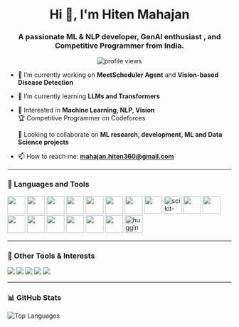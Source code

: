 <h1 align="center">Hi 👋, I'm Hiten Mahajan</h1>
<h3 align="center">A passionate ML & NLP developer, GenAI enthusiast , and Competitive Programmer from India.</h3>

<p align="center">
  <img src="https://komarev.com/ghpvc/?username=hiten016&label=Profile%20views&color=0e75b6&style=flat" alt="profile views" />
</p>

- 🔭 I’m currently working on **MeetScheduler Agent** and **Vision-based Disease Detection**

- 🌱 I’m currently learning **LLMs and Transformers**

- 💬 Interested in **Machine Learning, NLP, Vision**  
  🏆 Competitive Programmer on Codeforces <br>
  
  🤝 Looking to collaborate on **ML research, development, ML and Data Science projects**

- 📫 How to reach me: **mahajan.hiten360@gmail.com**

---

### 🚀 Languages and Tools

<p align="left">
  <!-- Programming Languages -->
  <img src="https://cdn.jsdelivr.net/gh/devicons/devicon/icons/python/python-original.svg" width="40" height="40"/>
  <img src="https://cdn.jsdelivr.net/gh/devicons/devicon/icons/c/c-original.svg" width="40" height="40"/>
  <img src="https://cdn.jsdelivr.net/gh/devicons/devicon/icons/cplusplus/cplusplus-original.svg" width="40" height="40"/>
  <img src="https://cdn.jsdelivr.net/gh/devicons/devicon/icons/matlab/matlab-original.svg" width="40" height="40"/>

  <!-- Libraries & Frameworks -->
  <img src="https://cdn.jsdelivr.net/gh/devicons/devicon/icons/numpy/numpy-original.svg" width="40" height="40"/>
  <img src="https://cdn.jsdelivr.net/gh/devicons/devicon/icons/pandas/pandas-original.svg" width="40" height="40"/>
  <img src="https://cdn.jsdelivr.net/gh/devicons/devicon/icons/pytorch/pytorch-original.svg" width="40" height="40"/>
  <img src="https://cdn.jsdelivr.net/gh/devicons/devicon/icons/keras/keras-original.svg" width="40" height="40"/>
  <img src="https://upload.wikimedia.org/wikipedia/commons/0/05/Scikit_learn_logo_small.svg" width="40" height="40" alt="scikit-learn"/>
  <img src="https://cdn.jsdelivr.net/gh/devicons/devicon/icons/opencv/opencv-original.svg" width="40" height="40"/>

  <!-- Web Development -->
  <img src="https://cdn.jsdelivr.net/gh/devicons/devicon/icons/react/react-original.svg" width="40" height="40"/>
  <img src="https://cdn.jsdelivr.net/gh/devicons/devicon/icons/fastapi/fastapi-original.svg" width="40" height="40"/>
  <img src="https://cdn.jsdelivr.net/gh/devicons/devicon/icons/django/django-plain.svg" width="40" height="40"/>

  <!-- Tools & Platforms -->
  <img src="https://cdn.jsdelivr.net/gh/devicons/devicon/icons/linux/linux-original.svg" width="40" height="40"/>
  <img src="https://cdn.jsdelivr.net/gh/devicons/devicon/icons/git/git-original.svg" width="40" height="40"/>
  <img src="https://cdn.jsdelivr.net/gh/devicons/devicon/icons/github/github-original.svg" width="40" height="40"/>
  <img src="https://cdn.jsdelivr.net/gh/devicons/devicon/icons/figma/figma-original.svg" width="40" height="40"/>
  <img src="https://huggingface.co/front/assets/huggingface_logo-noborder.svg" width="40" height="40" alt="huggingface"/>
</p>

---

### 🧩 Other Tools & Interests

<p>
  <img src="https://img.shields.io/badge/LangChain-0052CC?style=flat&logo=databricks&logoColor=white" />
  <img src="https://img.shields.io/badge/Ollama-000000?style=flat&logo=OpenAI&logoColor=white" />
  <img src="https://img.shields.io/badge/vLLM-0A66C2?style=flat&logo=python&logoColor=white" />
  <img src="https://img.shields.io/badge/BeautifulSoup-4B8BBE?style=flat&logo=beautifulsoup&logoColor=white" />
  <img src="https://img.shields.io/badge/LLMs-FF6F00?style=flat&logo=openai&logoColor=white" />
</p>

---

### 📊 GitHub Stats

<p align="left">
  <img src="https://github-readme-stats.vercel.app/api/top-langs/?username=hiten016&layout=compact&theme=dracula" alt="Top Languages" />
</p>
